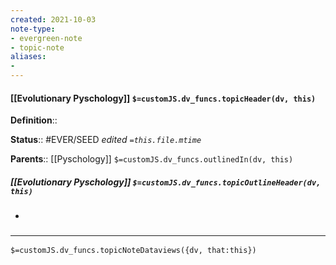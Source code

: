 ```yaml
---
created: 2021-10-03
note-type: 
- evergreen-note
- topic-note
aliases:
- 
---
```


#### [[Evolutionary Pyschology]] `$=customJS.dv_funcs.topicHeader(dv, this)`

**Definition**::

**Status**:: #EVER/SEED 
*edited `=this.file.mtime`*

**Parents**:: [[Pyschology]] 
`$=customJS.dv_funcs.outlinedIn(dv, this)`

##### [[Evolutionary Pyschology]] `$=customJS.dv_funcs.topicOutlineHeader(dv, this)`

- 

### <hr class="dataviews"/>

`$=customJS.dv_funcs.topicNoteDataviews({dv, that:this})`


